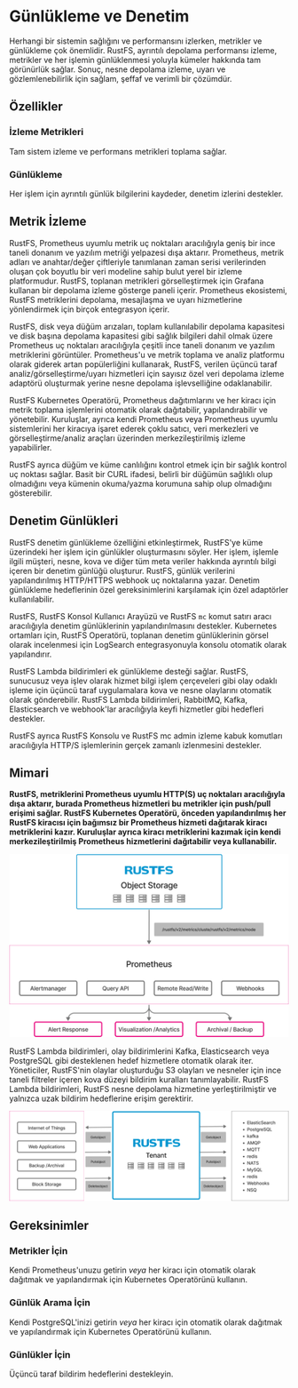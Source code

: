 # Günlükleme ve Denetim

Herhangi bir sistemin sağlığını ve performansını izlerken, metrikler ve günlükleme çok önemlidir. RustFS, ayrıntılı depolama performansı izleme, metrikler ve her işlemin günlüklenmesi yoluyla kümeler hakkında tam görünürlük sağlar. Sonuç, nesne depolama izleme, uyarı ve gözlemlenebilirlik için sağlam, şeffaf ve verimli bir çözümdür.

## Özellikler

### İzleme Metrikleri

Tam sistem izleme ve performans metrikleri toplama sağlar.

### Günlükleme

Her işlem için ayrıntılı günlük bilgilerini kaydeder, denetim izlerini destekler.

## Metrik İzleme

RustFS, Prometheus uyumlu metrik uç noktaları aracılığıyla geniş bir ince taneli donanım ve yazılım metriği yelpazesi dışa aktarır. Prometheus, metrik adları ve anahtar/değer çiftleriyle tanımlanan zaman serisi verilerinden oluşan çok boyutlu bir veri modeline sahip bulut yerel bir izleme platformudur. RustFS, toplanan metrikleri görselleştirmek için Grafana kullanan bir depolama izleme gösterge paneli içerir. Prometheus ekosistemi, RustFS metriklerini depolama, mesajlaşma ve uyarı hizmetlerine yönlendirmek için birçok entegrasyon içerir.

RustFS, disk veya düğüm arızaları, toplam kullanılabilir depolama kapasitesi ve disk başına depolama kapasitesi gibi sağlık bilgileri dahil olmak üzere Prometheus uç noktaları aracılığıyla çeşitli ince taneli donanım ve yazılım metriklerini görüntüler. Prometheus'u ve metrik toplama ve analiz platformu olarak giderek artan popülerliğini kullanarak, RustFS, verilen üçüncü taraf analiz/görselleştirme/uyarı hizmetleri için sayısız özel veri depolama izleme adaptörü oluşturmak yerine nesne depolama işlevselliğine odaklanabilir.

RustFS Kubernetes Operatörü, Prometheus dağıtımlarını ve her kiracı için metrik toplama işlemlerini otomatik olarak dağıtabilir, yapılandırabilir ve yönetebilir. Kuruluşlar, ayrıca kendi Prometheus veya Prometheus uyumlu sistemlerini her kiracıya işaret ederek çoklu satıcı, veri merkezleri ve görselleştirme/analiz araçları üzerinden merkezileştirilmiş izleme yapabilirler.

RustFS ayrıca düğüm ve küme canlılığını kontrol etmek için bir sağlık kontrol uç noktası sağlar. Basit bir CURL ifadesi, belirli bir düğümün sağlıklı olup olmadığını veya kümenin okuma/yazma korumuna sahip olup olmadığını gösterebilir.

## Denetim Günlükleri

RustFS denetim günlükleme özelliğini etkinleştirmek, RustFS'ye küme üzerindeki her işlem için günlükler oluşturmasını söyler. Her işlem, işlemle ilgili müşteri, nesne, kova ve diğer tüm meta veriler hakkında ayrıntılı bilgi içeren bir denetim günlüğü oluşturur. RustFS, günlük verilerini yapılandırılmış HTTP/HTTPS webhook uç noktalarına yazar. Denetim günlükleme hedeflerinin özel gereksinimlerini karşılamak için özel adaptörler kullanılabilir.

RustFS, RustFS Konsol Kullanıcı Arayüzü ve RustFS `mc` komut satırı aracı aracılığıyla denetim günlüklerinin yapılandırılmasını destekler. Kubernetes ortamları için, RustFS Operatörü, toplanan denetim günlüklerinin görsel olarak incelenmesi için LogSearch entegrasyonuyla konsolu otomatik olarak yapılandırır.

RustFS Lambda bildirimleri ek günlükleme desteği sağlar. RustFS, sunucusuz veya işlev olarak hizmet bilgi işlem çerçeveleri gibi olay odaklı işleme için üçüncü taraf uygulamalara kova ve nesne olaylarını otomatik olarak gönderebilir. RustFS Lambda bildirimleri, RabbitMQ, Kafka, Elasticsearch ve webhook'lar aracılığıyla keyfi hizmetler gibi hedefleri destekler.

RustFS ayrıca RustFS Konsolu ve RustFS mc admin izleme kabuk komutları aracılığıyla HTTP/S işlemlerinin gerçek zamanlı izlenmesini destekler.

## Mimari

**RustFS, metriklerini Prometheus uyumlu HTTP(S) uç noktaları aracılığıyla dışa aktarır, burada Prometheus hizmetleri bu metrikler için push/pull erişimi sağlar. RustFS Kubernetes Operatörü, önceden yapılandırılmış her RustFS kiracısı için bağımsız bir Prometheus hizmeti dağıtarak kiracı metriklerini kazır. Kuruluşlar ayrıca kiracı metriklerini kazımak için kendi merkezileştirilmiş Prometheus hizmetlerini dağıtabilir veya kullanabilir.**

![Mimari Diyagram 1](images/s7-1.png)

RustFS Lambda bildirimleri, olay bildirimlerini Kafka, Elasticsearch veya PostgreSQL gibi desteklenen hedef hizmetlere otomatik olarak iter. Yöneticiler, RustFS'nin olaylar oluşturduğu S3 olayları ve nesneler için ince taneli filtreler içeren kova düzeyi bildirim kuralları tanımlayabilir. RustFS Lambda bildirimleri, RustFS nesne depolama hizmetine yerleştirilmiştir ve yalnızca uzak bildirim hedeflerine erişim gerektirir.

![Mimari Diyagram 2](images/s7-2.png)

## Gereksinimler

### Metrikler İçin

Kendi Prometheus'unuzu getirin *veya* her kiracı için otomatik olarak dağıtmak ve yapılandırmak için Kubernetes Operatörünü kullanın.

### Günlük Arama İçin

Kendi PostgreSQL'inizi getirin *veya* her kiracı için otomatik olarak dağıtmak ve yapılandırmak için Kubernetes Operatörünü kullanın.

### Günlükler İçin

Üçüncü taraf bildirim hedeflerini destekleyin.